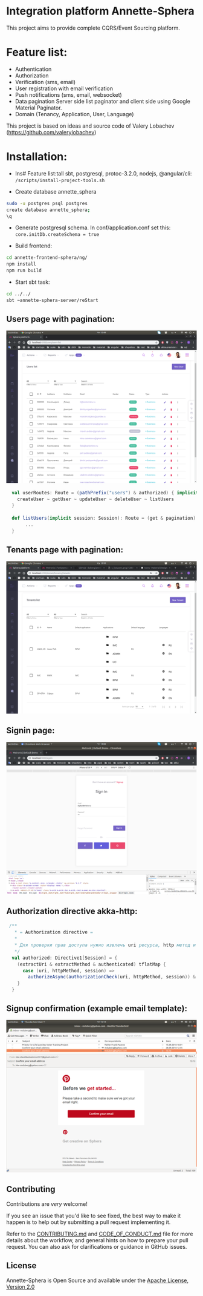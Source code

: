 # Integration platform Annette-Sphera

This project aims to provide complete CQRS/Event Sourcing platform.

# Feature list:
- Authentication
- Authorization
- Verification (sms, email)
- User registration with email verification
- Push notifications (sms, email, websocket)
- Data pagination 
  Server side list paginator and client side using Google Material Paginator.
- Domain (Tenancy, Application, User, Language)

This project is based on ideas and source code of Valery Lobachev (https://github.com/valerylobachev)

# Installation:

- Ins# Feature list:tall sbt, postgresql, protoc-3.2.0, nodejs, @angular/cli: ```/scripts/install-project-tools.sh```

- Create database annette_sphera
```bash
sudo -u postgres psql postgres
create database annette_sphera;
\q
```

- Generate postgresql schema. In conf/application.conf set this:
```core.initDb.createSchema = true```

- Build frontend:
```bash
cd annette-frontend-sphera/ng/
npm install
npm run build
```

- Start sbt task:
```bash
cd ../../
sbt ~annette-sphera-server/reStart
```

## Users page with pagination:
![users page](https://raw.githubusercontent.com/duberg/annette-sphera/master/screenshot/s_users.png)

```scala
  val userRoutes: Route = (pathPrefix("users") & authorized) { implicit session =>
    createUser ~ getUser ~ updateUser ~ deleteUser ~ listUsers
  }
  
  def listUsers(implicit session: Session): Route = (get & pagination) { page =>
       ...
  }
```

## Tenants page with pagination:
![tenants page](https://raw.githubusercontent.com/duberg/annette-sphera/master/screenshot/s_tenants.png)


## Signin page:
![signin page](https://raw.githubusercontent.com/duberg/annette-sphera/master/screenshot/s_signin.png)

## Authorization directive akka-http:
```scala
 /**
   * = Authorization directive =
   *
   * Для проверки прав доступа нужно извлечь uri ресурса, http метод и сессию пользователя.
   */
  val authorized: Directive1[Session] = {
    (extractUri & extractMethod & authenticated) tflatMap {
      case (uri, httpMethod, session) =>
        authorizeAsync(authorizationCheck(uri, httpMethod, session)) & provide(session)
    }
  }
```

## Signup confirmation (example email template):
![signup page](https://raw.githubusercontent.com/duberg/annette-sphera/master/screenshot/s_emailconfirmation.png)

## Contributing

Contributions are *very* welcome!

If you see an issue that you'd like to see fixed, the best way to make it happen is to help out by submitting a pull request implementing it.

Refer to the [CONTRIBUTING.md](docs/CONTRIBUTING.md) and  [CODE_OF_CONDUCT.md](docs/CODE_OF_CONDUCT.md) file for more
 details about the workflow, and general hints on how to prepare your pull request. You can also ask for 
 clarifications or guidance in GitHub issues.


## License

Annette-Sphera is Open Source and available under the [Apache License, Version 2.0](https://www.apache.org/licenses/LICENSE-2.0)
